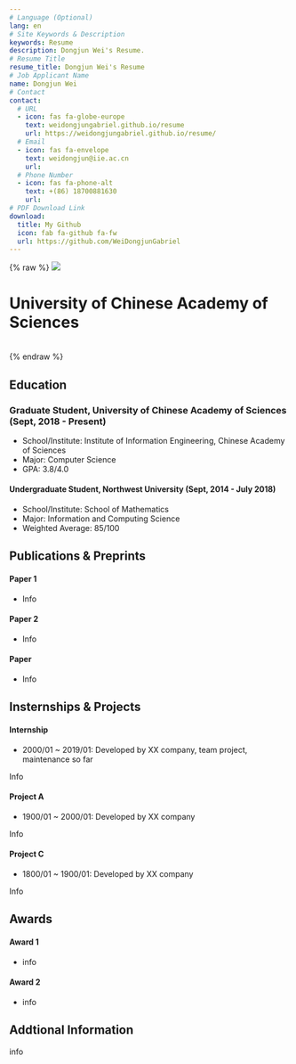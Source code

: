```yaml
---
# Language (Optional)
lang: en
# Site Keywords & Description
keywords: Resume
description: Dongjun Wei's Resume.
# Resume Title
resume_title: Dongjun Wei's Resume
# Job Applicant Name
name: Dongjun Wei
# Contact
contact:
  # URL
  - icon: fas fa-globe-europe
    text: weidongjungabriel.github.io/resume
    url: https://weidongjungabriel.github.io/resume/
  # Email
  - icon: fas fa-envelope
    text: weidongjun@iie.ac.cn
    url:
  # Phone Number
  - icon: fas fa-phone-alt
    text: +(86) 18700881630
    url: 
# PDF Download Link
download:
  title: My Github
  icon: fab fa-github fa-fw
  url: https://github.com/WeiDongjunGabriel
---
```


{% raw %}
<grid>
<avatar><img src="https://cdn.jsdelivr.net/gh/weidongjungabriel/resume/src/avatar.jpg"></avatar>
<h1>University of Chinese Academy of Sciences</h1>
<br>
</grid>
{% endraw %}

## Education

### Graduate Student, University of Chinese Academy of Sciences (Sept, 2018 - Present)

- School/Institute: Institute of Information Engineering, Chinese Academy of Sciences <br>
- Major: Computer Science <br>
- GPA: 3.8/4.0 <br>

#### Undergraduate Student, Northwest University (Sept, 2014 - July 2018)

- School/Institute: School of Mathematics <br>
- Major: Information and Computing Science <br>
- Weighted Average: 85/100 <br>

## Publications & Preprints

#### Paper 1

- Info

#### Paper 2

- Info

#### Paper

- Info


## Insternships & Projects


#### Internship

- 2000/01 ~ 2019/01: Developed by XX company, team project, maintenance so far

Info

#### Project A

- 1900/01 ~ 2000/01: Developed by XX company

Info

#### Project C

- 1800/01 ~ 1900/01: Developed by XX company

Info

## Awards


#### Award 1 

- info

#### Award 2

- info


## Addtional Information

info
